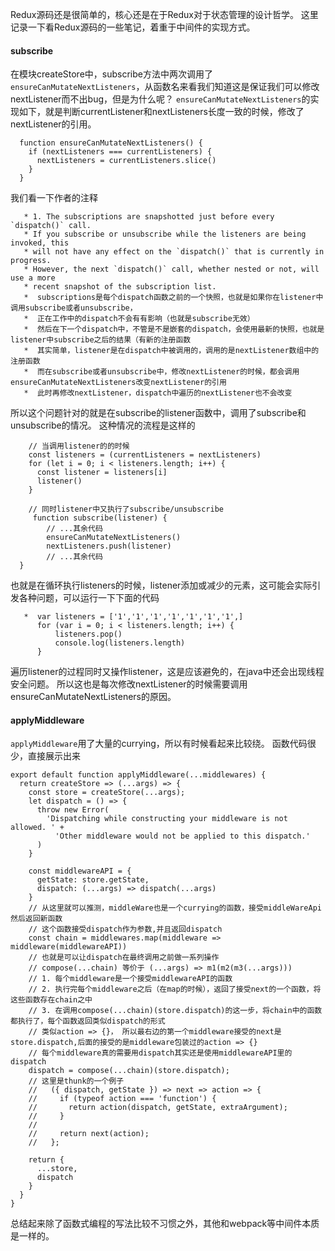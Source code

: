 Redux源码还是很简单的，核心还是在于Redux对于状态管理的设计哲学。
这里记录一下看Redux源码的一些笔记，着重于中间件的实现方式。

#### subscribe
在模块createStore中，subscribe方法中两次调用了`ensureCanMutateNextListeners`，从函数名来看我们知道这是保证我们可以修改nextListener而不出bug，但是为什么呢？
`ensureCanMutateNextListeners`的实现如下，就是判断currentListener和nextListeners长度一致的时候，修改了nextListener的引用。
```
  function ensureCanMutateNextListeners() {
    if (nextListeners === currentListeners) {
      nextListeners = currentListeners.slice()
    }
  }
```
我们看一下作者的注释
```
   * 1. The subscriptions are snapshotted just before every `dispatch()` call.
   * If you subscribe or unsubscribe while the listeners are being invoked, this
   * will not have any effect on the `dispatch()` that is currently in progress.
   * However, the next `dispatch()` call, whether nested or not, will use a more
   * recent snapshot of the subscription list.
   *  subscriptions是每个dispatch函数之前的一个快照，也就是如果你在listener中调用subscribe或者unsubscribe，
   *  正在工作中的dispatch不会有有影响（也就是subscribe无效）
   *  然后在下一个dispatch中，不管是不是嵌套的dispatch，会使用最新的快照，也就是listener中subscribe之后的结果（有新的注册函数
   *  其实简单，listener是在dispatch中被调用的，调用的是nextListener数组中的注册函数
   *  而在subscribe或者unsubscribe中，修改nextListener的时候，都会调用ensureCanMutateNextListeners改变nextListener的引用
   *  此时再修改nextListener，dispatch中遍历的nextListener也不会改变
```
所以这个问题针对的就是在subscribe的listener函数中，调用了subscribe和unsubscribe的情况。
这种情况的流程是这样的
```
    // 当调用listener的的时候
    const listeners = (currentListeners = nextListeners)
    for (let i = 0; i < listeners.length; i++) {
      const listener = listeners[i]
      listener()
    }

    // 同时listener中又执行了subscribe/unsubscribe
     function subscribe(listener) {
        // ...其余代码
        ensureCanMutateNextListeners()
        nextListeners.push(listener)
        // ...其余代码
  }
```
也就是在循环执行listeners的时候，listener添加或减少的元素，这可能会实际引发各种问题，可以运行一下下面的代码
```
   *  var listeners = ['1','1','1','1','1','1','1',]
      for (var i = 0; i < listeners.length; i++) {
          listeners.pop()
          console.log(listeners.length)
      }
```
遍历listener的过程同时又操作listener，这是应该避免的，在java中还会出现线程安全问题。
所以这也是每次修改nextListener的时候需要调用ensureCanMutateNextListeners的原因。

#### applyMiddleware
`applyMiddleware`用了大量的currying，所以有时候看起来比较绕。
函数代码很少，直接展示出来
```
export default function applyMiddleware(...middlewares) {
  return createStore => (...args) => {
    const store = createStore(...args);
    let dispatch = () => {
      throw new Error(
        'Dispatching while constructing your middleware is not allowed. ' +
          'Other middleware would not be applied to this dispatch.'
      )
    }

    const middlewareAPI = {
      getState: store.getState,
      dispatch: (...args) => dispatch(...args)
    }
    // 从这里就可以推测，middleWare也是一个currying的函数，接受middleWareApi然后返回新函数
    // 这个函数接受dispatch作为参数,并且返回dispatch
    const chain = middlewares.map(middleware => middleware(middlewareAPI))
    // 也就是可以让dispatch在最终调用之前做一系列操作
    // compose(...chain) 等价于 (...args) => m1(m2(m3(...args)))
    // 1. 每个middleware是一个接受middlewareAPI的函数
    // 2. 执行完每个middleware之后（在map的时候），返回了接受next的一个函数，将这些函数存在chain之中
    // 3. 在调用compose(...chain)(store.dispatch)的这一步，将chain中的函数都执行了，每个函数返回类似dispatch的形式
    // 类似action => {}， 所以最右边的第一个middleware接受的next是store.dispatch,后面的接受的是middleware包装过的action => {}
    // 每个middleware真的需要用dispatch其实还是使用middlewareAPI里的dispatch
    dispatch = compose(...chain)(store.dispatch);
    // 这里是thunk的一个例子
    //   ({ dispatch, getState }) => next => action => {
    //     if (typeof action === 'function') {
    //       return action(dispatch, getState, extraArgument);
    //     }
    //
    //     return next(action);
    //   };

    return {
      ...store,
      dispatch
    }
  }
}
```
总结起来除了函数式编程的写法比较不习惯之外，其他和webpack等中间件本质是一样的。
